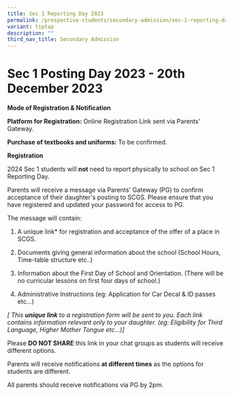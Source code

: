 ```yaml
---
title: Sec 1 Reporting Day 2023
permalink: /prospective-students/secondary-admission/sec-1-reporting-day-2023/
variant: tiptap
description: ""
third_nav_title: Secondary Admission
---
```

<h1><strong>Sec 1 Posting Day 2023 - 20th December 2023</strong></h1><p><strong>Mode of Registration &amp; Notification</strong></p><p><strong>Platform for Registration:</strong> Online Registration Link sent via Parents' Gateway.</p><p><strong>Purchase of textbooks and uniforms:</strong> To be confirmed.</p><p><strong>Registration</strong></p><p>2024 Sec 1 students will <strong>not</strong> need to report physically to school on Sec 1 Reporting Day.</p><p>Parents will receive a message via Parents' Gateway (PG) to confirm acceptance of their daughter's posting to SCGS. Please ensure that you have registered and updated your password for access to PG.</p><p>The message will contain:</p><ol data-tight="true" class="tight"><li><p>A unique link* for registration and acceptance of the offer of a place in SCGS.</p></li><li><p>Documents giving general information about the school (School Hours, Time-table structure etc..)</p></li><li><p>Information about the First Day of School and Orientation. (There will be no curricular lessons on first four days of school.)</p></li><li><p>Administrative Instructions (eg: Application for Car Decal &amp; ID passes etc...)</p></li></ol><p><em>[ This </em><strong><em>unique link</em></strong><em> to a registration form will be sent to you. Each link contains information relevant only to your daughter. (eg: Eligibility for Third Language, Higher Mother Tongue etc...)]</em></p><p>Please <strong>DO NOT SHARE</strong> this link in your chat groups as students will receive different options.</p><p>Parents will receive notifications <strong>at different times</strong> as the options for students are different.</p><p>All parents should receive notifications via PG by 2pm.</p>